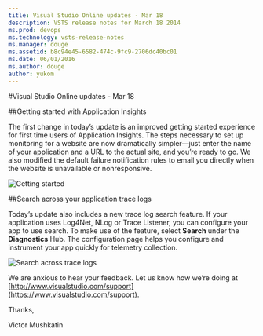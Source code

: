 ```yaml
---
title: Visual Studio Online updates - Mar 18
description: VSTS release notes for March 18 2014
ms.prod: devops
ms.technology: vsts-release-notes
ms.manager: douge
ms.assetid: b8c94e45-6582-474c-9fc9-2706dc40bc01
ms.date: 06/01/2016
ms.author: douge
author: yukom
---
```


#Visual Studio Online updates - Mar 18

##Getting started with Application Insights

The first change in today’s update is an improved getting started experience for first time users of Application Insights. The steps necessary to set up monitoring for a website are now dramatically simpler—just enter the name of your application and a URL to the actual site, and you’re ready to go. We also modified the default failure notification rules to email you directly when the website is unavailable or nonresponsive.

![Getting started](_img/3_18_01.png)

##Search across your application trace logs

Today’s update also includes a new trace log search feature. If your application uses Log4Net, NLog or Trace Listener, you can configure your app to use search. To make use of the feature, select **Search** under the **Diagnostics** Hub. The configuration page helps you configure and instrument your app quickly for telemetry collection.

![Search across trace logs](_img/3_18_02.png)

We are anxious to hear your feedback. Let us know how we’re doing at [http://www.visualstudio.com/support](https://www.visualstudio.com/support).

Thanks,

Victor Mushkatin